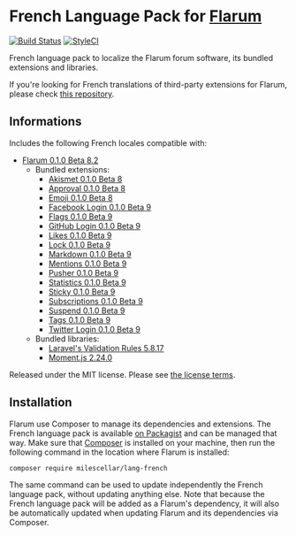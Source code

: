 # French Language Pack for [Flarum](https://flarum.org/)

[![Build Status](https://travis-ci.org/milescellar/lang-french.svg?branch=master)](https://travis-ci.org/milescellar/lang-french) [![StyleCI](https://styleci.io/repos/70081209/shield?style=flat&branch=master)](https://styleci.io/repos/70081209)

French language pack to localize the Flarum forum software, its bundled extensions and libraries.

If you're looking for French translations of third-party extensions for Flarum, please check [this repository](https://github.com/rooaaar/lang-french-extended).

## Informations

Includes the following French locales compatible with:

- [Flarum 0.1.0 Beta 8.2](https://github.com/flarum/core)
  - Bundled extensions:
    - [Akismet 0.1.0 Beta 8](https://github.com/flarum/akismet)
    - [Approval 0.1.0 Beta 8](https://github.com/flarum/approval)
    - [Emoji 0.1.0 Beta 8](https://github.com/flarum/emoji)
    - [Facebook Login 0.1.0 Beta 9](https://github.com/flarum/auth-facebook)
    - [Flags 0.1.0 Beta 9](https://github.com/flarum/flags)
    - [GitHub Login 0.1.0 Beta 9](https://github.com/flarum/auth-github)
    - [Likes 0.1.0 Beta 9](https://github.com/flarum/likes)
    - [Lock 0.1.0 Beta 9](https://github.com/flarum/lock)
    - [Markdown 0.1.0 Beta 9](https://github.com/flarum/markdown)
    - [Mentions 0.1.0 Beta 9](https://github.com/flarum/mentions)
    - [Pusher 0.1.0 Beta 9](https://github.com/flarum/pusher)
    - [Statistics 0.1.0 Beta 9](https://github.com/flarum/statistics)
    - [Sticky 0.1.0 Beta 9](https://github.com/flarum/sticky)
    - [Subscriptions 0.1.0 Beta 9](https://github.com/flarum/subscriptions)
    - [Suspend 0.1.0 Beta 9](https://github.com/flarum/suspend)
    - [Tags 0.1.0 Beta 9](https://github.com/flarum/tags)
    - [Twitter Login 0.1.0 Beta 9](https://github.com/flarum/auth-twitter)
  - Bundled libraries:
    - [Laravel's Validation Rules 5.8.17](https://github.com/laravel/laravel)
    - [Moment.js 2.24.0](https://github.com/moment/moment)

Released under the MIT license. Please see [the license terms](https://github.com/milescellar/lang-french/blob/master/LICENSE).

## Installation

Flarum use Composer to manage its dependencies and extensions. The French language pack is available [on Packagist](https://packagist.org/packages/milescellar/lang-french) and can be managed that way. Make sure that [Composer](https://getcomposer.org/) is installed on your machine, then run the following command in the location where Flarum is installed:

```shell
composer require milescellar/lang-french
```

The same command can be used to update independently the French language pack, without updating anything else. Note that because the French language pack will be added as a Flarum's dependency, it will also be automatically updated when updating Flarum and its dependencies via Composer.
